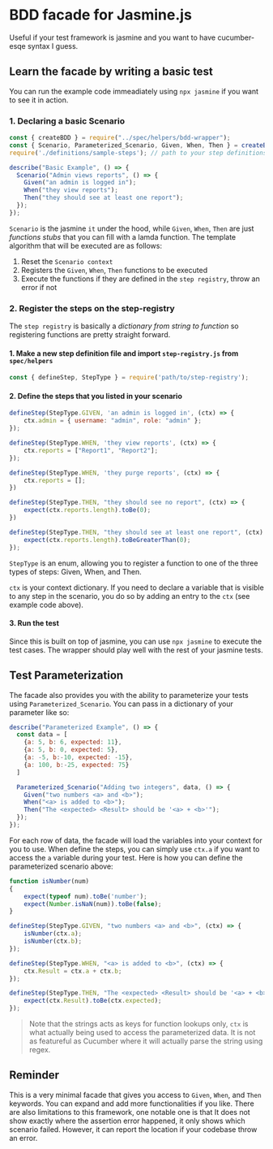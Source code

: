 # BDD facade for Jasmine.js

Useful if your test framework is jasmine and you want to have cucumber-esqe syntax I guess.

## Learn the facade by writing a basic test
You can run the example code immeadiately using `npx jasmine` if you want to see it in action.

### 1. Declaring a basic Scenario
```js
const { createBDD } = require("../spec/helpers/bdd-wrapper");
const { Scenario, Parameterized_Scenario, Given, When, Then } = createBDD();
require('./definitions/sample-steps'); // path to your step definitions

describe("Basic Example", () => {
  Scenario("Admin views reports", () => {
    Given("an admin is logged in");
    When("they view reports");
    Then("they should see at least one report");
  });
});
```
`Scenario` is the jasmine `it` under the hood, while `Given`, `When`, `Then` are just *functions stubs* that you can fill with a lamda function. The template algorithm that will be executed are as follows:

1. Reset the `Scenario context`
2. Registers the `Given`, `When`, `Then` functions to be executed
3. Execute the functions if they are defined in the `step registry`, throw an error if not

### 2. Register the steps on the step-registry

The `step registry` is basically a *dictionary from string to function* so registering functions are pretty straight forward.

#### 1. Make a new step definition file and import `step-registry.js` from `spec/helpers`
```js
const { defineStep, StepType } = require('path/to/step-registry');
```
#### 2. Define the steps that you listed in your scenario
```js
defineStep(StepType.GIVEN, 'an admin is logged in', (ctx) => {
    ctx.admin = { username: "admin", role: "admin" };
});

defineStep(StepType.WHEN, 'they view reports', (ctx) => {
    ctx.reports = ["Report1", "Report2"];
});

defineStep(StepType.WHEN, 'they purge reports', (ctx) => {
    ctx.reports = [];
})

defineStep(StepType.THEN, "they should see no report", (ctx) => {
    expect(ctx.reports.length).toBe(0);
})

defineStep(StepType.THEN, "they should see at least one report", (ctx) => {
    expect(ctx.reports.length).toBeGreaterThan(0);
});
```
`StepType` is an enum, allowing you to register a function to one of the three types of steps: Given, When, and Then.

`ctx` is your context dictionary. If you need to declare a variable that is visible to any step in the scenario, you do so by adding an entry to the `ctx` (see example code above).

#### 3. Run the test
Since this is built on top of jasmine, you can use `npx jasmine` to execute the test cases. The wrapper should play well with the rest of your jasmine tests.

## Test Parameterization
The facade also provides you with the ability to parameterize your tests using `Parameterized_Scenario`. You can pass in a dictionary of your parameter like so:
```js
describe("Parameterized Example", () => {
  const data = [
    {a: 5, b: 6, expected: 11},
    {a: 5, b: 0, expected: 5},
    {a: -5, b:-10, expected: -15},
    {a: 100, b:-25, expected: 75}
  ]

  Parameterized_Scenario("Adding two integers", data, () => {
    Given("two numbers <a> and <b>");
    When("<a> is added to <b>");
    Then("The <expected> <Result> should be '<a> + <b>'");
  });
});
```
For each row of data, the facade will load the variables into your context for you to use. When define the steps, you can simply use `ctx.a` if you want to access the `a` variable during your test. Here is how you can define the parameterized scenario above:
```js
function isNumber(num)
{
    expect(typeof num).toBe('number');
    expect(Number.isNaN(num)).toBe(false);
}

defineStep(StepType.GIVEN, "two numbers <a> and <b>", (ctx) => {
    isNumber(ctx.a);
    isNumber(ctx.b);
});

defineStep(StepType.WHEN, "<a> is added to <b>", (ctx) => {
    ctx.Result = ctx.a + ctx.b;
});

defineStep(StepType.THEN, "The <expected> <Result> should be '<a> + <b>'", (ctx) => {
    expect(ctx.Result).toBe(ctx.expected); 
});
```
> Note that the strings acts as keys for function lookups only, `ctx` is what actually being used to access the parameterized data. It is not as featureful as Cucumber where it will actually parse the string using regex.

## Reminder
This is a very minimal facade that gives you access to `Given`, `When`, and `Then` keywords. You can expand and add more functionalities if you like. There are also limitations to this framework, one notable one is that It does not show exactly where the assertion error happened, it only shows which scenario failed. However, it can report the location if your codebase throw an error.

